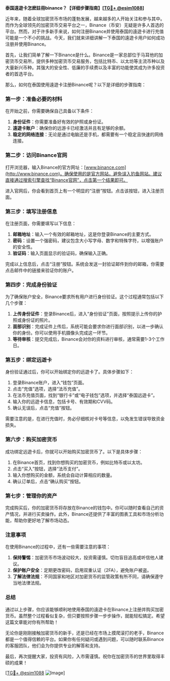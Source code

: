 **泰国遠遊卡怎麽註冊binance？【详细步骤指南】[[TG💪+ @esim1088](https://t.me/s/esim1088)]**

近年来，随着全球加密货币市场的蓬勃发展，越来越多的人开始关注和参与其中。而作为全球领先的加密货币交易平台之一，Binance（币安）无疑是许多人首选的平台。然而，对于许多新手来说，如何注册Binance并使用泰国的遠遊卡进行充值可能是一个不小的挑战。今天，我们就来详细讲解一下泰国的遠遊卡用户如何成功注册并使用Binance。

首先，让我们简单了解一下Binance是什么。Binance是一家总部位于马耳他的加密货币交易所，提供多种加密货币交易服务，包括比特币、以太坊等主流币种以及大量新兴币种。其强大的安全性、低廉的手续费以及丰富的功能使其成为许多投资者的首选平台。

那么，如何在泰国使用遠遊卡注册Binance呢？以下是详细的步骤指南：

### **第一步：准备必要的材料**

在开始之前，你需要确保自己具备以下条件：
1. **身份证件**：你需要准备好有效的护照或身份证。
2. **遠遊卡账户**：确保你的远游卡已经激活并且有足够的余额。
3. **稳定的网络连接**：无论是通过电脑还是手机，都需要有一个稳定且快速的网络连接。

### **第二步：访问Binance官网**

打开浏览器，输入Binance的官方网址：[www.binance.com](http://www.binance.com)。确保使用的是官方网站，避免误入钓鱼网站。建议直接通过搜索引擎查找“Binance官网”，点击第一个结果即可。

进入官网后，你会看到首页上有一个明显的“注册”按钮。点击该按钮，进入注册页面。

### **第三步：填写注册信息**

在注册页面，你需要填写以下信息：
1. **邮箱地址**：输入一个有效的邮箱地址，这是你登录Binance的主要方式。
2. **密码**：设置一个强密码，建议包含大小写字母、数字和特殊字符，以增强账户的安全性。
3. **验证码**：输入页面显示的验证码，确保输入正确。

完成以上信息后，点击“注册”按钮。系统会发送一封验证邮件到你的邮箱，你需要点击邮件中的链接来验证你的账户。

### **第四步：完成身份验证**

为了确保账户安全，Binance要求所有用户进行身份验证。这个过程通常包括以下几个步骤：

1. **上传身份证件**：登录Binance后，进入“身份验证”页面，按照提示上传你的护照或身份证的照片。
2. **面部识别**：完成证件上传后，系统可能会要求你进行面部识别，以进一步确认你的身份。你可以使用手机摄像头完成这一环节。
3. **等待审核**：提交完成后，Binance会对你的资料进行审核，通常需要1-3个工作日。

### **第五步：绑定远遊卡**

身份验证通过后，你可以开始绑定你的远遊卡了。具体步骤如下：

1. 登录Binance账户，进入“钱包”页面。
2. 点击“充值”选项，选择“法币充值”。
3. 在法币充值页面，找到“银行卡”或“电子钱包”选项，并选择“泰国远遊卡”。
4. 输入你的远遊卡信息，包括卡号、有效期和CVV码。
5. 确认无误后，点击“充值”按钮。

需要注意的是，在进行充值时，务必仔细核对卡号等信息，以免发生错误导致资金损失。

### **第六步：购买加密货币**

成功绑定远遊卡后，你就可以开始购买加密货币了。以下是具体步骤：

1. 在Binance首页，找到你想购买的加密货币，例如比特币或以太坊。
2. 点击“买入”按钮，选择“法币支付”。
3. 输入你想购买的金额，系统会自动计算相应的数量。
4. 确认订单后，点击“确认购买”按钮。

### **第七步：管理你的资产**

完成购买后，你的加密货币将存放在Binance的钱包中。你可以随时查看自己的资产情况，并进行买卖操作。此外，Binance还提供了丰富的图表工具和市场分析功能，帮助你更好地了解市场动态。

### **注意事项**

在使用Binance的过程中，还有一些需要注意的事项：

1. **保持警惕**：加密货币市场波动较大，投资需谨慎。切勿盲目追高或听信他人建议。
2. **保护账户安全**：定期更改密码，启用双重认证（2FA），避免账户被盗。
3. **了解法律法规**：不同国家和地区对加密货币的监管政策有所不同，请确保遵守当地法律法规。

### **总结**

通过以上步骤，你应该能够顺利地使用泰国的遠遊卡在Binance上注册并购买加密货币。虽然整个过程看似复杂，但只要按照步骤一步步操作，就能轻松搞定。希望这篇文章能对你有所帮助！

无论你是刚刚接触加密货币的新手，还是已经在市场上摸爬滚打的老手，Binance都是一个值得信赖的平台。如果你有任何疑问或遇到问题，可以随时联系Binance的客服团队，他们会为你提供专业的解答和支持。

最后，再次提醒大家，投资有风险，入市需谨慎。祝你在加密货币的世界里取得丰硕的成果！

[[TG💪+ @esim1088](https://t.me/s/esim1088) ![Image](https://i.postimg.cc/4NQfJmqS/Snipaste-2025-05-13-00-14-12.png)]